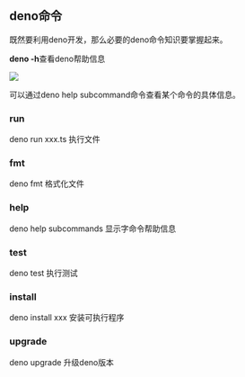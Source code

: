 ## deno命令

既然要利用deno开发，那么必要的deno命令知识要掌握起来。

**deno -h**查看deno帮助信息

![](http://image.dillonliang.cn/deno-h.jpeg)

可以通过deno help subcommand命令查看某个命令的具体信息。

### run

deno run xxx.ts 执行文件

### fmt

deno fmt 格式化文件

### help

deno help subcommands 显示字命令帮助信息

### test

deno test 执行测试

### install

deno install xxx 安装可执行程序

### upgrade

deno upgrade 升级deno版本
